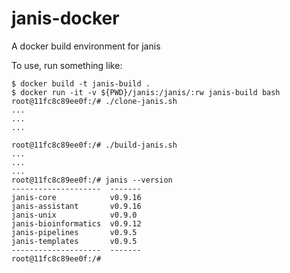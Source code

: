 # janis-docker
A docker build environment for janis

To use, run something like:
```
$ docker build -t janis-build .
$ docker run -it -v ${PWD}/janis:/janis/:rw janis-build bash
root@11fc8c89ee0f:/# ./clone-janis.sh
...
...
...

root@11fc8c89ee0f:/# ./build-janis.sh
...
...
...
root@11fc8c89ee0f:/# janis --version
--------------------  -------
janis-core            v0.9.16
janis-assistant       v0.9.16
janis-unix            v0.9.0
janis-bioinformatics  v0.9.12
janis-pipelines       v0.9.5
janis-templates       v0.9.5
--------------------  -------
root@11fc8c89ee0f:/# 
```

